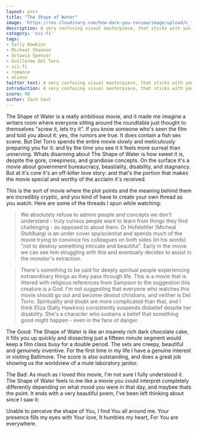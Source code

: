 ```yaml
---
layout: post
title: "The Shape of Water"
image: 'https://res.cloudinary.com/how-dare-you-review/image/upload/c_fill,h_399,w_760/v1528849592/https_3A_2F_2Fblogs-images.forbes.com_2Finsertcoin_2Ffiles_2F2018_2F03_2Fshape1.jpg'
description: A very confusing visual masterpiece, that sticks with you after seeing it - especially the fish sex.        
category: 'sci-fi'
tags: 
- Sally Hawkins
- Micheal Shannon
- Octavia Spencer
- Guillermo Del Toro
- sci-fi
- romance
- aliens
twitter_text: A very confusing visual masterpiece, that sticks with you after seeing it - especially the fish sex. 
introduction: A very confusing visual masterpiece, that sticks with you after seeing it - especially the fish sex. 
score: 90
author: Zach Saul 
---
```

The Shape of Water is a really ambitious movie, and it made me imagine a writers room where everyone sitting around the roundtable just thought to themselves "screw it, lets try it". If you know someone who's seen the film and told you about it: yes, the rumors are true. It does contain a fish sex scene. But Del Torro spends the entire movie slowly and meticulously preparing you for it: and by the time you see it it feels more surreal than unnerving. Whats disarming about The Shape of Water is how sweet it is, despite the gore, creepiness, and grandiose concepts. On the surface it's a movie about government bureaucracy, beastiality, disability, and stagnancy. But at it's core it's an off-kilter love story: and that's the portion that makes the movie special and worthy of the acclaim it's received. 

This is the sort of movie where the plot points and the meaning behind them are incredibly cryptic, and you kind of have to create your own thread as you watch. Here are some of the threads I spun while watching:

> We absolutely refuse to admire people and concepts we don't understand - truly curious people want to learn from things they find challenging - as opposed to about them. Dr Hofstettler (Micheal Stuhlbarg) is an under cover spy/scientist and spends much of the movie trying to convince his colleagues on both sides (in his words) "not to destroy something intricate and beautiful". Early in the movie we can see him struggling with this and eventually decides to assist in the monster's extraction.

> There's something to be said for deeply spiritual people experiencing extraordinary things as they pass through life. This is a movie that is littered with religious references from Sampson to the suggestion this creature is a God. I'm not suggesting that everyone who watches this movie should go out and become devout christians, and neither is Del Torro. Spirituality and doubt are more complicated than that, and I think  Eliza (Sally Hawkins) consistently suspends disbelief despite her disability. She's a character who sustains a belief that something good might happen - even in the face of danger.

The Good: The Shape of Water is like an insanely rich dark chocolate cake, it fills you up quickly and dissecting just a fifteen minute segment would keep a film class busy for a double period. The sets are creepy, beautiful and genuinely inventive. For the first time in my life I have a genuine interest in visiting Baltimore. The score is also outstanding, and does a great job showing us the worldview of a mute laboratory janitor.

The Bad: As much as I loved this movie, I'm not sure I fully understood it. The Shape of Water feels to me like a movie you could interpret completely differently depending on what mood you were in that day, and maybee thats the point. It ends with a very beautiful poem, I've been left thinking about since I saw it:

Unable to perceive the shape of You, 
I find You all around me. 
Your presence fills my eyes with Your love, 
It humbles my heart, 
For You are everywhere.


